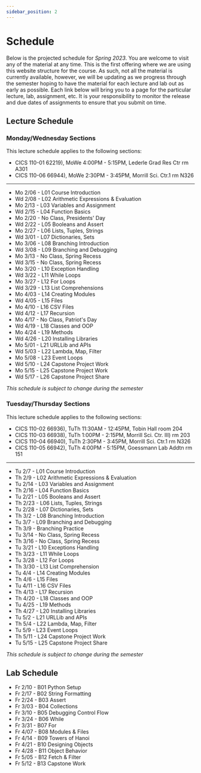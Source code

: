 ```yaml
---
sidebar_position: 2
---
```


# Schedule

Below is the projected schedule for *Spring 2023*. You are welcome to visit any of the material at any time. This is the first offering where we are using this website structure for the course. As such, not all the material is currently available, however, we will be updating as we progress through the semester hoping to have the material for each lecture and lab out as early as possible. Each link below will bring you to a page for the particular lecture, lab, assignment, etc. It is your responsibility to monitor the release and due dates of assignments to ensure that you submit on time.

## Lecture Schedule

### Monday/Wednesday Sections

This lecture schedule applies to the following sections:

- CICS 110-01 62219), MoWe 4:00PM - 5:15PM, Lederle Grad Res Ctr rm A301
- CICS 110-06 66944), MoWe 2:30PM - 3:45PM, Morrill Sci. Ctr.1 rm N326

---

- Mo 2/06 - L01 Course Introduction
- Wd 2/08 - L02 Arithmetic Expressions & Evaluation
- Mo 2/13 - L03 Variables and Assignment
- Wd 2/15 - L04 Function Basics
- Mo 2/20 - No Class, Presidents' Day
- Wd 2/22 - L05 Booleans and Assert
- Mo 2/27 - L06 Lists, Tuples, Strings
- Wd 3/01 - L07 Dictionaries, Sets
- Mo 3/06 - L08 Branching Introduction
- Wd 3/08 - L09 Branching and Debugging
- Mo 3/13 - No Class, Spring Recess
- Wd 3/15 - No Class, Spring Recess
- Mo 3/20 - L10 Exception Handling
- Wd 3/22 - L11 While Loops
- Mo 3/27 - L12 For Loops
- Wd 3/29 - L13 List Comprehensions
- Mo 4/03 - L14 Creating Modules
- Wd 4/05 - L15 Files
- Mo 4/10 - L16 CSV Files
- Wd 4/12 - L17 Recursion
- Mo 4/17 - No Class, Patriot's Day
- Wd 4/19 - L18 Classes and OOP
- Mo 4/24 - L19 Methods
- Wd 4/26 - L20 Installing Libraries
- Mo 5/01 - L21 URLLib and APIs
- Wd 5/03 - L22 Lambda, Map, Filter
- Mo 5/08 - L23 Event Loops
- Wd 5/10 - L24 Capstone Project Work
- Mo 5/15 - L25 Capstone Project Work
- Wd 5/17 - L26 Capstone Project Share

*This schedule is subject to change during the semester*

### Tuesday/Thursday Sections

This lecture schedule applies to the following sections:

- CICS 110-02 66936), TuTh 11:30AM - 12:45PM, Tobin Hall room 204
- CICS 110-03 66938), TuTh 1:00PM - 2:15PM, Morrill Sci. Ctr. III) rm 203
- CICS 110-04 66940), TuTh 2:30PM - 3:45PM, Morrill Sci. Ctr.1 rm N326
- CICS 110-05 66942), TuTh 4:00PM - 5:15PM, Goessmann Lab Addtn rm 151

---

- Tu 2/7 - L01 Course Introduction
- Th 2/9 - L02 Arithmetic Expressions & Evaluation
- Tu 2/14 - L03 Variables and Assignment
- Th 2/16 - L04 Function Basics
- Tu 2/21 - L05 Booleans and Assert
- Th 2/23 - L06 Lists, Tuples, Strings
- Tu 2/28 - L07 Dictionaries, Sets
- Th 3/2 - L08 Branching Introduction
- Tu 3/7 - L09 Branching and Debugging
- Th 3/9 - Branching Practice
- Tu 3/14 - No Class, Spring Recess
- Th 3/16 - No Class, Spring Recess
- Tu 3/21 - L10 Exceptions Handling 
- Th 3/23 - L11 While Loops
- Tu 3/28 - L12 For Loops
- Th 3/30 - L13 List Comprehension
- Tu 4/4 - L14 Creating Modules
- Th 4/6 - L15 Files
- Tu 4/11 - L16 CSV Files
- Th 4/13 - L17 Recursion
- Th 4/20 - L18 Classes and OOP
- Tu 4/25 - L19 Methods
- Th 4/27 - L20 Installing Libraries 
- Tu 5/2 - L21 URLLib and APIs
- Th 5/4 - L22 Lambda, Map, Filter
- Tu 5/9 - L23 Event Loops
- Th 5/11 - L24 Capstone Project Work
- Tu 5/15 - L25 Capstone Project Share

*This schedule is subject to change during the semester*

## Lab Schedule

- Fr 2/10 - B01 Python Setup
- Fr 2/17 - B02 String Formatting
- Fr 2/24 - B03 Assert
- Fr 3/03 - B04 Collections
- Fr 3/10 - B05 Debugging Control Flow
- Fr 3/24 - B06 While
- Fr 3/31 - B07 For
- Fr 4/07 - B08 Modules & Files
- Fr 4/14 - B09 Towers of Hanoi
- Fr 4/21 - B10 Designing Objects
- Fr 4/28 - B11 Object Behavior
- Fr 5/05 - B12 Fetch & Filter
- Fr 5/12 - B13 Capstone Work